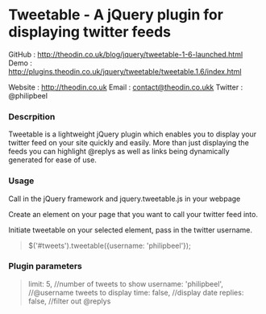 Tweetable - A jQuery plugin for displaying twitter feeds
========================================================

GitHub  : http://theodin.co.uk/blog/jquery/tweetable-1-6-launched.html
Demo    : http://plugins.theodin.co.uk/jquery/tweetable/tweetable.1.6/index.html

Website : http://theodin.co.uk
Email   : contact@theodin.co.ukk
Twitter : @philipbeel

### Descrpition
Tweetable is a lightweight jQuery plugin which enables you to display your twitter feed on your site quickly and easily. More than just displaying the feeds you can highlight @replys as well as links being dynamically generated for ease of use.

### Usage
Call in the jQuery framework and jquery.tweetable.js in your webpage

> <script type="text/javascript" src="jquery.tweetable.js"></script>

Create an element on your page that you want to call your twitter feed into.

> <div id="tweets"></div>

Initiate tweetable on your selected element, pass in the twitter username.

> $('#tweets').tweetable({username: 'philipbeel'});

### Plugin parameters

> limit: 5,                         //number of tweets to show
> username: 'philipbeel',     //@username tweets to display
> time: false,                     //display date
> replies: false,                //filter out @replys




